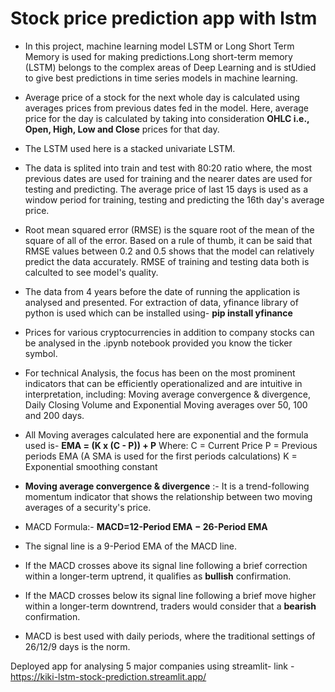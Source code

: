 # Stock price prediction app with lstm

* In this project, machine learning model LSTM or Long Short Term Memory is used for making predictions.Long short-term memory (LSTM) belongs to the complex areas of Deep Learning and is stUdied to give best predictions in time series models in machine learning.

* Average price of a stock for the next whole day is calculated using averages prices from previous dates fed in the model. Here, average price for the day is calculated by taking into consideration **OHLC i.e., Open, High, Low and Close** prices for that day. 

* The LSTM used here is a stacked univariate LSTM.

* The data is splited into train and test with 80:20 ratio where, the most previous dates are used for training and the nearer dates are used for testing and predicting. The average price of last 15 days is used as a window period for training, testing and predicting the 16th day's average price. 

* Root mean squared error (RMSE) is the square root of the mean of the square of all of the error. Based on a rule of thumb, it can be said that RMSE values between 0.2 and 0.5 shows that the model can relatively predict the data accurately. RMSE of training and testing data both is calculted to see model's quality.

* The data from 4 years before the date of running the application is analysed and presented. For extraction of data, yfinance library of python is used which can be installed using-
**pip install yfinance** 

* Prices for various cryptocurrencies in addition to company stocks can be analysed in the .ipynb notebook provided you know the ticker symbol.

* For technical Analysis, the focus has been on the most prominent indicators that can be efficiently operationalized and are intuitive in interpretation, including: Moving average convergence & divergence, Daily Closing Volume and Exponential Moving averages over 50, 100 and 200 days.

* All Moving averages calculated here are exponential and the formula used is- 
**EMA = (K x (C - P)) + P**
Where:
C = Current Price
P = Previous periods EMA (A SMA is used for the first periods calculations)
K = Exponential smoothing constant

*  **Moving average convergence & divergence** :- It is a trend-following momentum indicator that shows the relationship between two moving averages of a security's price.
* MACD Formula:- **MACD=12-Period EMA − 26-Period EMA**
* The signal line is a 9-Period EMA of the MACD line.
*  If the MACD crosses above its signal line following a brief correction within a longer-term uptrend, it qualifies as **bullish** confirmation.
*  If the MACD crosses below its signal line following a brief move higher within a longer-term downtrend, traders would consider that a **bearish** confirmation.
*  MACD is best used with daily periods, where the traditional settings of 26/12/9 days is the norm.

Deployed app for analysing 5 major companies using streamlit-
link - https://kiki-lstm-stock-prediction.streamlit.app/
